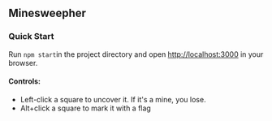 ## Minesweepher


### Quick Start

Run `npm start`in the project directory and open [http://localhost:3000](http://localhost:3000) in your browser.

#### Controls:
- Left-click a square to uncover it. If it's a mine, you lose.
- Alt+click a square to mark it with a flag
